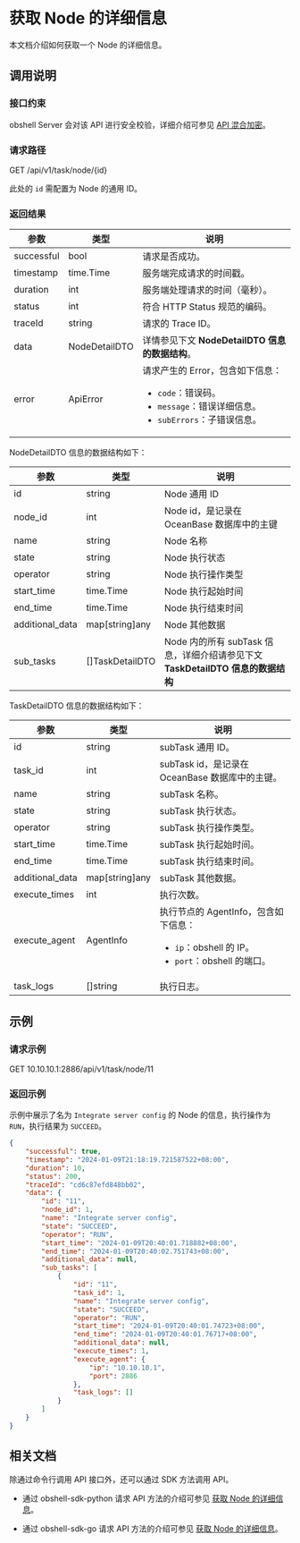 # 获取 Node 的详细信息

本文档介绍如何获取一个 Node 的详细信息。

## 调用说明

### 接口约束

obshell Server 会对该 API 进行安全校验，详细介绍可参见 [API 混合加密](../20.api-hybrid-encryption.md)。

### 请求路径

GET /api/v1/task/node/{id}

此处的 `id` 需配置为 Node 的通用 ID。

### 返回结果

| 参数 | 类型 | 说明 |
| --- | --- | ---- |
| successful | bool | 请求是否成功。 |
| timestamp | time.Time | 服务端完成请求的时间戳。 |
| duration | int | 服务端处理请求的时间（毫秒）。 |
| status | int | 符合 HTTP Status 规范的编码。 |
| traceId | string | 请求的 Trace ID。 |
| data | NodeDetailDTO | 详情参见下文 **NodeDetailDTO 信息的数据结构**。 |
| error | ApiError | 请求产生的 Error，包含如下信息：<ul><li>`code`：错误码。</li><li>`message`：错误详细信息。</li><li>`subErrors`：子错误信息。</li></ul> |

NodeDetailDTO 信息的数据结构如下：

| 参数 | 类型 | 说明 |
| --- | --- | --- |
| id | string | Node 通用 ID |
| node_id | int | Node id，是记录在 OceanBase 数据库中的主键 |
| name | string | Node 名称 |
| state | string | Node 执行状态 |
| operator | string | Node 执行操作类型 |
| start_time | time.Time | Node 执行起始时间 |
| end_time | time.Time | Node 执行结束时间 |
| additional_data | map[string]any | Node 其他数据 |
| sub_tasks | []TaskDetailDTO | Node 内的所有 subTask 信息，详细介绍请参见下文 **TaskDetailDTO 信息的数据结构** |

TaskDetailDTO 信息的数据结构如下：

| 参数 | 类型 | 说明 |
| --- | --- | --- |
| id | string | subTask 通用 ID。 |
| task_id | int | subTask id，是记录在 OceanBase 数据库中的主键。 |
| name | string | subTask 名称。 |
| state | string | subTask 执行状态。 |
| operator | string | subTask 执行操作类型。 |
| start_time | time.Time | subTask 执行起始时间。 |
| end_time | time.Time | subTask 执行结束时间。 |
| additional_data | map[string]any | subTask 其他数据。 |
| execute_times | int | 执行次数。 |
| execute_agent | AgentInfo | 执行节点的 AgentInfo，包含如下信息：<ul><li>`ip`：obshell 的 IP。</li><li>`port`：obshell 的端口。</li></ul> |
| task_logs | []string | 执行日志。 |

## 示例

### 请求示例

GET 10.10.10.1:2886/api/v1/task/node/11

### 返回示例

示例中展示了名为 `Integrate server config` 的 Node 的信息，执行操作为 `RUN`，执行结果为 `SUCCEED`。

```json
{
    "successful": true,
    "timestamp": "2024-01-09T21:18:19.721587522+08:00",
    "duration": 10,
    "status": 200,
    "traceId": "cd6c87efd848bb02",
    "data": {
        "id": "11",
        "node_id": 1,
        "name": "Integrate server config",
        "state": "SUCCEED",
        "operator": "RUN",
        "start_time": "2024-01-09T20:40:01.718882+08:00",
        "end_time": "2024-01-09T20:40:02.751743+08:00",
        "additional_data": null,
        "sub_tasks": [
            {
                "id": "11",
                "task_id": 1,
                "name": "Integrate server config",
                "state": "SUCCEED",
                "operator": "RUN",
                "start_time": "2024-01-09T20:40:01.74723+08:00",
                "end_time": "2024-01-09T20:40:01.76717+08:00",
                "additional_data": null,
                "execute_times": 1,
                "execute_agent": {
                    "ip": "10.10.10.1",
                    "port": 2886
                },
                "task_logs": []
            }
        ]
    }
}
```

## 相关文档

除通过命令行调用 API 接口外，还可以通过 SDK 方法调用 API。

* 通过 obshell-sdk-python 请求 API 方法的介绍可参见 [获取 Node 的详细信息](../../500.obshell-sdk-reference/100.python/1000.task-management/2100.get-node-detail-of-python.md)。

* 通过 obshell-sdk-go 请求 API 方法的介绍可参见 [获取 Node 的详细信息](../../500.obshell-sdk-reference/200.go/1000.task-management/2100.get-node-detail-of-go.md)。
